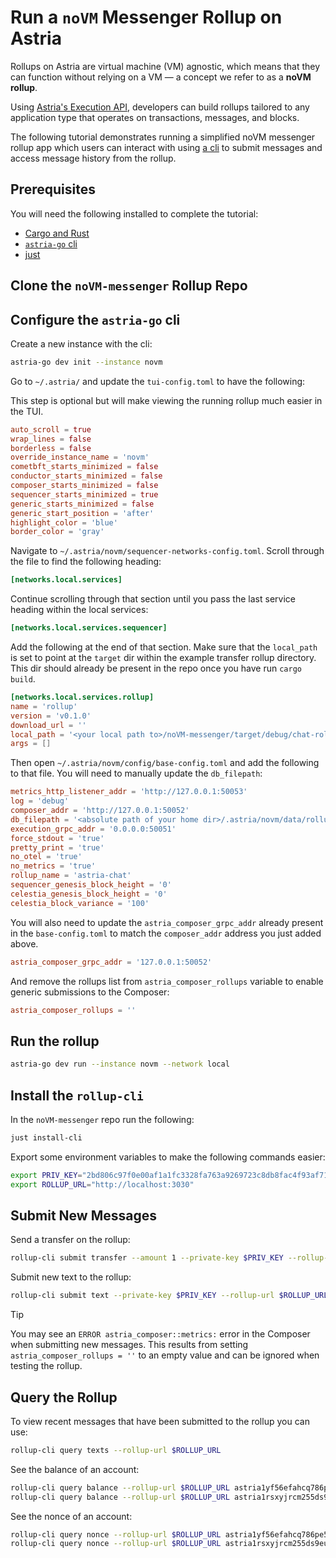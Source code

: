 # Run a `noVM` Messenger Rollup on Astria

Rollups on Astria are virtual machine (VM) agnostic, which means that they can
function without relying on a VM — a concept we refer to as a **noVM rollup**.

Using [Astria's Execution API](../developer/apis.md#execution-apis), developers
can build rollups tailored to any application type that operates on
transactions, messages, and blocks.

The following tutorial demonstrates running a simplified noVM messenger rollup
app which users can interact with using [a cli](#install-the-rollup-cli) to
submit messages and access message history from the rollup.

## Prerequisites

You will need the following installed to complete the tutorial:

- [Cargo and Rust](https://www.rust-lang.org/tools/install)
- [`astria-go`
  cli](https://docs.astria.org/developer/astria-go/astria-go-installation)
- [just](https://github.com/casey/just)

## Clone the `noVM-messenger` Rollup Repo

<!--@include: ../components/_clone-novm-messenger.md-->

## Configure the `astria-go` cli

Create a new instance with the cli:

```bash
astria-go dev init --instance novm
```

Go to `~/.astria/` and update the `tui-config.toml` to have the following:

This step is optional but will make viewing the running rollup much easier in
the TUI.

```toml
auto_scroll = true
wrap_lines = false
borderless = false
override_instance_name = 'novm'
cometbft_starts_minimized = false
conductor_starts_minimized = false
composer_starts_minimized = false
sequencer_starts_minimized = true
generic_starts_minimized = false
generic_start_position = 'after'
highlight_color = 'blue'
border_color = 'gray'
```

Navigate to `~/.astria/novm/sequencer-networks-config.toml`. Scroll through the
file to find the following heading:

```toml
[networks.local.services]
```

Continue scrolling through that section until you pass the last service heading
within the local services:

```toml
[networks.local.services.sequencer]
```

Add the following at the end of that section. Make sure that the `local_path` is
set to point at the `target` dir within the example transfer rollup directory.
This dir should already be present in the repo once you have run `cargo build`.

```toml {5}
[networks.local.services.rollup]
name = 'rollup'
version = 'v0.1.0'
download_url = ''
local_path = '<your local path to>/noVM-messenger/target/debug/chat-rollup'
args = []
```

Then open `~/.astria/novm/config/base-config.toml` and add the following to that
file. You will need to manually update the `db_filepath`:

```toml {4}
metrics_http_listener_addr = 'http://127.0.0.1:50053'
log = 'debug'
composer_addr = 'http://127.0.0.1:50052'
db_filepath = '<absolute path of your home dir>/.astria/novm/data/rollup_data'
execution_grpc_addr = '0.0.0.0:50051'
force_stdout = 'true'
pretty_print = 'true'
no_otel = 'true'
no_metrics = 'true'
rollup_name = 'astria-chat'
sequencer_genesis_block_height = '0'
celestia_genesis_block_height = '0'
celestia_block_variance = '100'
```

You will also need to update the `astria_composer_grpc_addr` already present in
the `base-config.toml` to match the `composer_addr` address you just added
above.

```toml
astria_composer_grpc_addr = '127.0.0.1:50052'
```

And remove the rollups list from `astria_composer_rollups` variable to enable
generic submissions to the Composer:

```toml
astria_composer_rollups = ''
```

## Run the rollup

```bash
astria-go dev run --instance novm --network local
```

## Install the `rollup-cli`

In the `noVM-messenger` repo run the following:

```bash
just install-cli
```

Export some environment variables to make the following commands easier:

```bash
export PRIV_KEY="2bd806c97f0e00af1a1fc3328fa763a9269723c8db8fac4f93af71db186d6e90"
export ROLLUP_URL="http://localhost:3030"
```

## Submit New Messages

Send a transfer on the rollup:

```bash
rollup-cli submit transfer --amount 1 --private-key $PRIV_KEY --rollup-url $ROLLUP_URL astria1yf56efahcq786pe5t7paknat40g6q4tsvqtql2
```

Submit new text to the rollup:

```bash
rollup-cli submit text --private-key $PRIV_KEY --rollup-url $ROLLUP_URL "a new message" "username"
```

> [!TIP]
> You may see an `ERROR astria_composer::metrics:` error in the Composer when
> submitting new messages. This results from setting `astria_composer_rollups =
> ''` to an empty value and can be ignored when testing the rollup.

## Query the Rollup

To view recent messages that have been submitted to the rollup you can use:

```bash
rollup-cli query texts --rollup-url $ROLLUP_URL
```

See the balance of an account:

```bash
rollup-cli query balance --rollup-url $ROLLUP_URL astria1yf56efahcq786pe5t7paknat40g6q4tsvqtql2
rollup-cli query balance --rollup-url $ROLLUP_URL astria1rsxyjrcm255ds9euthjx6yc3vrjt9sxrm9cfgm
```

See the nonce of an account:

```bash
rollup-cli query nonce --rollup-url $ROLLUP_URL astria1yf56efahcq786pe5t7paknat40g6q4tsvqtql2
rollup-cli query nonce --rollup-url $ROLLUP_URL astria1rsxyjrcm255ds9euthjx6yc3vrjt9sxrm9cfgm
```
